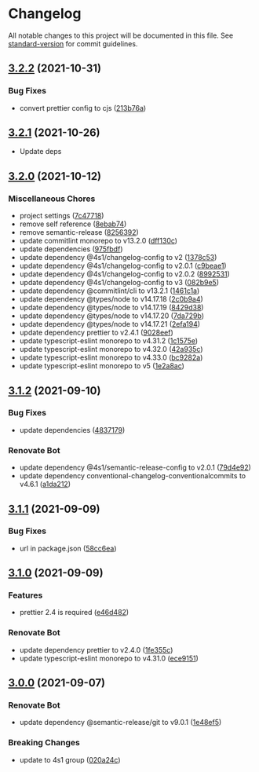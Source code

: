 # Changelog

All notable changes to this project will be documented in this file. See [standard-version](https://github.com/conventional-changelog/standard-version) for commit guidelines.

## [3.2.2](https://gitlab.com/4s1/eslint-config/compare/v3.2.1...v3.2.2) (2021-10-31)


### Bug Fixes

* convert prettier config to cjs ([213b76a](https://gitlab.com/4s1/eslint-config/commit/213b76ab7259e56ab28c64f394c2bbc1b807dcda))

## [3.2.1](https://gitlab.com/4s1/eslint-config/compare/v3.2.0...v3.2.1) (2021-10-26)

* Update deps

## [3.2.0](https://gitlab.com/4s1/eslint-config/compare/v3.1.2...v3.2.0) (2021-10-12)


### Miscellaneous Chores

* project settings ([7c47718](https://gitlab.com/4s1/eslint-config/commit/7c477186c86f078f7e7161b19a985a7cf5d70796))
* remove self reference ([8ebab74](https://gitlab.com/4s1/eslint-config/commit/8ebab7469d2817426556d365bf85d1ba07a2bb46))
* remove semantic-release ([8256392](https://gitlab.com/4s1/eslint-config/commit/82563928e70fad2a5c5185867d0b5268e51453a1))
* update commitlint monorepo to v13.2.0 ([dff130c](https://gitlab.com/4s1/eslint-config/commit/dff130cc566ff059d3ac931dac7411742db518ba))
* update dependencies ([975fbdf](https://gitlab.com/4s1/eslint-config/commit/975fbdfc90189076dde8d9eb43b1549bb6e1b655))
* update dependency @4s1/changelog-config to v2 ([1378c53](https://gitlab.com/4s1/eslint-config/commit/1378c53d0c426a7e69449d510cba2574db2c5e81))
* update dependency @4s1/changelog-config to v2.0.1 ([c9beae1](https://gitlab.com/4s1/eslint-config/commit/c9beae179ac9b73ede61e94daf2a4ea7d58462a6))
* update dependency @4s1/changelog-config to v2.0.2 ([8992531](https://gitlab.com/4s1/eslint-config/commit/89925319f32798c7519bc1e7cf0c0e528a0411b3))
* update dependency @4s1/changelog-config to v3 ([082b9e5](https://gitlab.com/4s1/eslint-config/commit/082b9e5376fecfd42dc4f5067908684c8cb331db))
* update dependency @commitlint/cli to v13.2.1 ([1461c1a](https://gitlab.com/4s1/eslint-config/commit/1461c1a8bc9d2c56ed1345273cbd5771fc083d24))
* update dependency @types/node to v14.17.18 ([2c0b9a4](https://gitlab.com/4s1/eslint-config/commit/2c0b9a4d45009bee6835a96ec28f021b26c1338e))
* update dependency @types/node to v14.17.19 ([8429d38](https://gitlab.com/4s1/eslint-config/commit/8429d382fbf5d0990009b157a339da459955891e))
* update dependency @types/node to v14.17.20 ([7da729b](https://gitlab.com/4s1/eslint-config/commit/7da729bf0c8f2b85ed493533fe830a6fc1f88f64))
* update dependency @types/node to v14.17.21 ([2efa194](https://gitlab.com/4s1/eslint-config/commit/2efa194d0723ce6225607506c3e94a3fa7403529))
* update dependency prettier to v2.4.1 ([9028eef](https://gitlab.com/4s1/eslint-config/commit/9028eef6888594241422512138c93059ea51d491))
* update typescript-eslint monorepo to v4.31.2 ([1c1575e](https://gitlab.com/4s1/eslint-config/commit/1c1575e113f833ec453ddcf6cc8a893758d68554))
* update typescript-eslint monorepo to v4.32.0 ([42a935c](https://gitlab.com/4s1/eslint-config/commit/42a935c2f9251810caf58c15bf8123fa5e32da27))
* update typescript-eslint monorepo to v4.33.0 ([bc9282a](https://gitlab.com/4s1/eslint-config/commit/bc9282a02614f37a1fca20cf81efd8250df68836))
* update typescript-eslint monorepo to v5 ([1e2a8ac](https://gitlab.com/4s1/eslint-config/commit/1e2a8ac106c2466d9071e7304072a85d3d2fe0f6))

## [3.1.2](https://gitlab.com/4s1/eslint-config/compare/v3.1.1...v3.1.2) (2021-09-10)


### Bug Fixes

* update dependencies ([4837179](https://gitlab.com/4s1/eslint-config/commit/48371794c979af05bd7af3d98750800571926cc7))


### Renovate Bot

* update dependency @4s1/semantic-release-config to v2.0.1 ([79d4e92](https://gitlab.com/4s1/eslint-config/commit/79d4e9236b93cd66ee8dca948d75b86358be6c32))
* update dependency conventional-changelog-conventionalcommits to v4.6.1 ([a1da212](https://gitlab.com/4s1/eslint-config/commit/a1da21238c31ad9b76584f83acdb48a6d017a54d))

## [3.1.1](https://gitlab.com/4s1/eslint-config/compare/v3.1.0...v3.1.1) (2021-09-09)


### Bug Fixes

* url in package.json ([58cc6ea](https://gitlab.com/4s1/eslint-config/commit/58cc6ea368a61aa017b88ee83793468f84f19ea6))

## [3.1.0](https://gitlab.com/4s1/eslint-config/compare/v3.0.0...v3.1.0) (2021-09-09)


### Features

* prettier 2.4 is required ([e46d482](https://gitlab.com/4s1/eslint-config/commit/e46d482cb6f59c3e80cd9ad72ce72aa958207a35))


### Renovate Bot

* update dependency prettier to v2.4.0 ([1fe355c](https://gitlab.com/4s1/eslint-config/commit/1fe355c936179edc26147bb76891c8c7e5c5dcea))
* update typescript-eslint monorepo to v4.31.0 ([ece9151](https://gitlab.com/4s1/eslint-config/commit/ece915169ec600c9c143567829c463a1e1312c15))

## [3.0.0](https://gitlab.com/4s1/eslint-config/compare/v2.2.0...v3.0.0) (2021-09-07)


### Renovate Bot

* update dependency @semantic-release/git to v9.0.1 ([1e48ef5](https://gitlab.com/4s1/eslint-config/commit/1e48ef510ce6e95decf9834c087328e8afa23d6e))


### Breaking Changes

* update to 4s1 group ([020a24c](https://gitlab.com/4s1/eslint-config/commit/020a24c2aa482e9e8b233cdfc75f9fd5b5f7f3b9))
